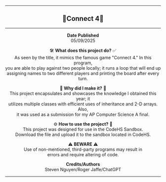 ------------------------------------------------------------------------  
  <div align="center">
    
## 🚀**Connect 4**🦍  

------------------------------------------------------------------------

**Date Published**  
05/09/2025  

🛠 **What does this project do?** ✅    
As seen by the title, it mimics the famous game "Connect 4." In this program,  
you are able to play against two people locally; it runs a loop that will end up  
assigning names to two different players and printing the board after every turn.  

🤔 **Why did I make it?** 💭  
This project encapsulates and showcases the knowledge I obtained this year; it  
utilizes multiple classes with efficient uses of inheritance and 2-D arrays. Also,  
it was used as a submission for my AP Computer Science A final.  

⚙ **How to use the project?** 🔧  
This project was designed for use in the CodeHS Sandbox.  
Download the file and upload it to the sandbox located in CodeHS.  

  ⚠ **BEWARE** ⚠   
Use of non-mentioned, third-party programs may result in  
errors and require altering of code.  

**Credits/Authors**  
Steven Nguyen/Roger Jaffe/ChatGPT  

------------------------------------------------------------------------  
</div>  
